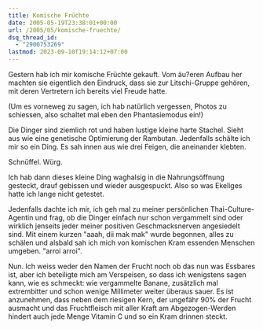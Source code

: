 ```yaml
---
title: Komische Früchte
date: 2005-05-19T23:38:01+00:00
url: /2005/05/komische-fruechte/
dsq_thread_id:
  - "2900753269"
lastmod: 2023-09-10T19:14:12+07:00
---
```

Gestern hab ich mir komische Früchte gekauft. Vom äu?eren Aufbau her machten sie eigentlich den Eindruck, dass sie zur Litschi-Gruppe gehören, mit deren Vertretern ich bereits viel Freude hatte.

(Um es vorneweg zu sagen, ich hab natürlich vergessen, Photos zu schiessen, also schaltet mal eben den Phantasiemodus ein!)

Die Dinger sind ziemlich rot und haben lustige kleine harte Stachel. Sieht aus wie eine genetische Optimierung der Rambutan. Jedenfalls schälte ich mir so ein Ding. Es sah innen aus wie drei Feigen, die aneinander klebten.

Schnüffel. Würg.

Ich hab dann dieses kleine Ding waghalsig in die Nahrungsöffnung gesteckt, drauf gebissen und wieder ausgespuckt. Also so was Ekeliges hatte ich lange nicht getestet.

Jedenfalls dachte ich mir, ich geh mal zu meiner persönlichen Thai-Culture-Agentin und frag, ob die Dinger einfach nur schon vergammelt sind oder wirklich jenseits jeder meiner positiven Geschmacksnerven angesiedelt sind. Mit einem kurzen "aaah, dii mak mak" wurde begonnen, alles zu schälen und alsbald sah ich mich von komischen Kram essenden Menschen umgeben. "arroi arroi".

Nun. Ich weiss weder den Namen der Frucht noch ob das nun was Essbares ist, aber ich beteiligte mich am Verspeisen, so dass ich wenigstens sagen kann, wie es schmeckt: wie vergammelte Banane, zusätzlich mal extrembitter und schon wenige Millimeter weiter überaus sauer. Es ist anzunehmen, dass neben dem riesigen Kern, der ungefähr 90% der Frucht ausmacht und das Fruchtfleisch mit aller Kraft am Abgezogen-Werden hindert auch jede Menge Vitamin C und so ein Kram drinnen steckt.
